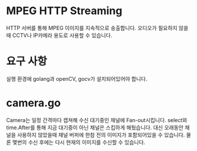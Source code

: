 # MPEG HTTP Streaming
 HTTP 서버를 통해 MPEG 이미지를 지속적으로 송출합니다. 오디오가 필요하지 않을 때 CCTV나 IP카메라 용도로 사용할 수 있습니다. 
 
# 요구 사항
 실행 환경에 golang과 openCV, gocv가 설치되어있어야 합니다.

# camera.go
 Camera는 일정 간격마다 캡쳐해 수신 대기중인 채널에 Fan-out시킵니다. select와 time.After를 통해 지금 대기중이 아닌 채널은 스킵하게 해뒀습니다. 대신 오래동안 채널을 사용하지 않았을때 채널 버퍼에 한참 전의 이미지가 포함되어있을 수 있습니다. 물론 몇번의 수신 후에는 다시 현재의 이미지를 수신할 수 있습니다.
